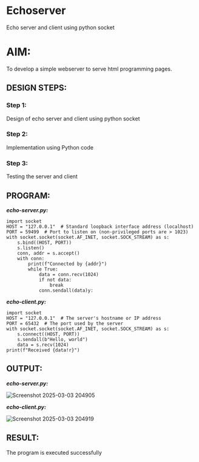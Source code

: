 # Echoserver
Echo server and client using python socket

# AIM:

To develop a simple webserver to serve html programming pages.

## DESIGN STEPS:

### Step 1:

Design of echo server and client using python socket

### Step 2:

Implementation using Python code

### Step 3:

Testing the server and client 

## PROGRAM:
***echo-server.py:***
~~~
import socket
HOST = "127.0.0.1"  # Standard loopback interface address (localhost)
PORT = 59499  # Port to listen on (non-privileged ports are > 1023)
with socket.socket(socket.AF_INET, socket.SOCK_STREAM) as s:
    s.bind((HOST, PORT))
    s.listen()
    conn, addr = s.accept()
    with conn:
        print(f"Connected by {addr}")
        while True:
            data = conn.recv(1024)
            if not data:
                break
            conn.sendall(data)y:
~~~

***echo-client.py:***
~~~
import socket
HOST = "127.0.0.1"  # The server's hostname or IP address
PORT = 65432  # The port used by the server
with socket.socket(socket.AF_INET, socket.SOCK_STREAM) as s:
    s.connect((HOST, PORT))
    s.sendall(b"Hello, world")
    data = s.recv(1024)
print(f"Received {data!r}")
~~~

## OUTPUT:
***echo-server.py:***

![Screenshot 2025-03-03 204905](https://github.com/user-attachments/assets/599dbe19-a47b-4865-b7f1-03275f434fd5)

***echo-client.py:***

![Screenshot 2025-03-03 204919](https://github.com/user-attachments/assets/558b70c8-d682-4065-99c9-9e5f79dafe56)


## RESULT:
The program is executed successfully
